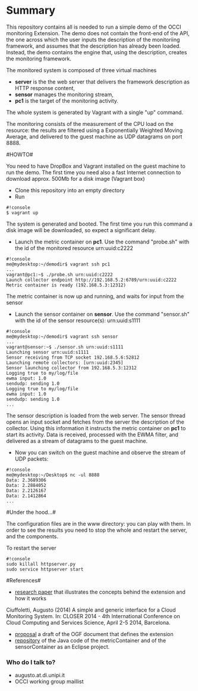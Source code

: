 # Summary #
This repository contains all is needed to run a simple demo of the OCCI monitoring Extension. The demo does not contain the front-end of the API, the one across which the user inputs the description of the monitoriing framework, and assumes that the description has already been loaded. Instead, the demo contains the engine that, using the description, creates the monitoring framework.

The monitored system is composed of three virtual machines

* **server** is the the web server that delivers the framework description as HTTP response content,
* **sensor** manages the monitoring stream, 
* **pc1** is the target of the monitoring activity. 

The whole system is generated by Vagrant with a single "up" command.

The monitoring consists of the measurement of the CPU load on the resource: the results are filtered using a Exponentially Weighted Moving Average, and delivered to the guest machine as UDP datagrams on port 8888.

#HOWTO#

You need to have DropBox and Vagrant installed on the guest machine to run the demo. The first time you need also a fast Internet connection to download approx. 500Mb for a disk image (Vagrant box)

* Clone this repository into an empty directory
* Run

```
#!console
$ vagrant up
```
The system is generated and booted. The first time you run this command a disk image will be downloaded, so expect a significant delay.

* Launch the metric container on **pc1**. Use the command "probe.sh" with the id of the monitored resource urn:uuid:c2222

```
#!console
me@mydesktop:~/demodir$ vagrant ssh pc1
...
vagrant@pc1:~$ ./probe.sh urn:uuid:c2222
Launch collector endpoint http://192.168.5.2:6789/urn:uuid:c2222
Metric container is ready (192.168.5.3:12312)
```
The metric container is now up and running, and waits for input from the sensor

* Launch the sensor container on **sensor**. Use the command "sensor.sh" with the id of the sensor resource(s): urn:uuid:s1111

```
#!console
me@mydesktop:~/demodir$ vagrant ssh sensor
...
vagrant@sensor:~$ ./sensor.sh urn:uuid:s1111
Launching sensor urn:uuid:s1111
Sensor receiving from TCP socket 192.168.5.6:52812
Launching remote collectors: [urn:uuid:2345]
Sensor launching collector from 192.168.5.3:12312
Logging true to my/log/file
ewma input: 1.0
sendudp: sending 1.0
Logging true to my/log/file
ewma input: 1.0
sendudp: sending 1.0
...
```
The sensor description is loaded from the web server. The sensor thread opens an input socket and fetches from the server the description of the collector. Using this information it instructs the metric container on **pc1** to start its activity. Data is received, processed with the EWMA filter, and delivered as a stream of datagrams to the guest machine.

* Now you can switch on the guest machine and observe the stream of UDP packets:
```
#!console
me@mydesktop:~/Desktop$ nc -ul 8888
Data: 2.3689306
Data: 2.2884052
Data: 2.2126167
Data: 2.1412864
...
```
#Under the hood...#

The configuration files are in the www directory: you can play with them. In order to see the results you need to stop the whole and restart the server, and the components.

To restart the server 
```
#!console
sudo killall httpserver.py
sudo service httpserver start
```

#References#
* [research paper](http://eprints.adm.unipi.it/1913/1/paper.pdf) that illustrates the concepts behind the extension and how it works

Ciuffoletti, Augusto (2014) A simple and generic interface for a Cloud Monitoring System. In: CLOSER 2014 - 4th International Conference on Cloud Computing and Services Science, April 2-5 2014, Barcelona.

* [proposal](http://redmine.ogf.org/projects/occi-wg/repository/show?rev=monitoring) a draft of the OGF document that defines the extension
* [repository](https://bitbucket.org/augusto_ciuffoletti/occi-monitoring) of the Java code of the metricContainer and of the sensorContainer as an Eclipse project.

### Who do I talk to? ###

* augusto.at.di.unipi.it
* OCCI working group maillist